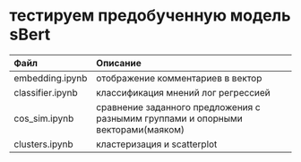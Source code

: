 # тестируем предобученную модель sBert

| Файл              | Описание                     |
| :-------------------- | :------------------------------------------------- |
| embedding.ipynb | отображение комментариев в вектор |
| classifier.ipynb | классификация мнений лог регрессией |
| cos_sim.ipynb | сравнение заданного предложения с разнымим группами и опорными векторами(маяком) |
| clusters.ipynb | кластеризация и scatterplot |